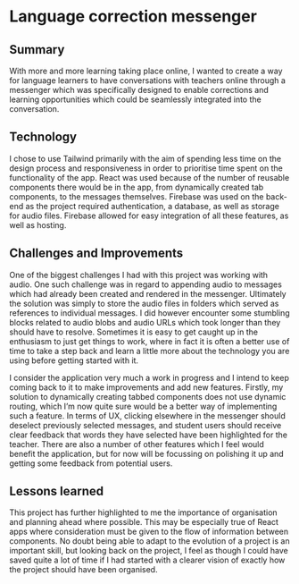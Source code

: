 # Language correction messenger

## Summary

With more and more learning taking place online, I wanted to create a way for language learners to have conversations with teachers online through a messenger which was specifically designed to enable corrections and learning opportunities which could be seamlessly integrated into the conversation.

## Technology

I chose to use Tailwind primarily with the aim of spending less time on the design process and responsiveness in order to prioritise time spent on the functionality of the app. React was used because of the number of reusable components there would be in the app, from dynamically created tab components, to the messages themselves. Firebase was used on the back-end as the project required authentication, a database, as well as storage for audio files. Firebase allowed for easy integration of all these features, as well as hosting.

## Challenges and Improvements

One of the biggest challenges I had with this project was working with audio. One such challenge was in regard to appending audio to messages which had already been created and rendered in the messenger. Ultimately the solution was simply to store the audio files in folders which served as references to individual messages. I did however encounter some stumbling blocks related to audio blobs and audio URLs which took longer than they should have to resolve. Sometimes it is easy to get caught up in the enthusiasm to just get things to work, where in fact it is often a better use of time to take a step back and learn a little more about the technology you are using before getting started with it.

I consider the application very much a work in progress and I intend to keep coming back to it to make improvements and add new features. Firstly, my solution to dynamically creating tabbed components does not use dynamic routing, which I’m now quite sure would be a better way of implementing such a feature. In terms of UX, clicking elsewhere in the messenger should deselect previously selected messages, and student users should receive clear feedback that words they have selected have been highlighted for the teacher. There are also a number of other features which I feel would benefit the application, but for now will be focussing on polishing it up and getting some feedback from potential users.

## Lessons learned

This project has further highlighted to me the importance of organisation and planning ahead where possible. This may be especially true of React apps where consideration must be given to the flow of information between components. No doubt being able to adapt to the evolution of a project is an important skill, but looking back on the project, I feel as though I could have saved quite a lot of time if I had started with a clearer vision of exactly how the project should have been organised.
